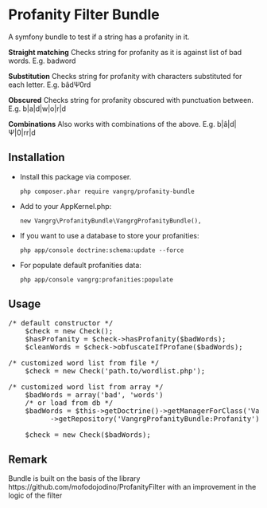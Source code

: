 <h1>Profanity Filter Bundle</h1>

A symfony bundle to test if a string has a profanity in it.

<b>Straight matching</b>
Checks string for profanity as it is against list of bad words. E.g. badword

<b>Substitution</b>
Checks string for profanity with characters substituted for each letter. E.g. bâdΨ0rd

<b>Obscured</b>
Checks string for profanity obscured with punctuation between. E.g. b|a|d|w|o|r|d

<b>Combinations</b>
Also works with combinations of the above. E.g. b|â|d|Ψ|0|rr|d

<h2>Installation</h2>
<ul>
  <li>
    Install this package via composer.

    php composer.phar require vangrg/profanity-bundle
  </li>
  <li>
    Add to your AppKernel.php:

    new Vangrg\ProfanityBundle\VangrgProfanityBundle(),
   </li>
   <li>
      If you want to use a database to store your profanities:

    php app/console doctrine:schema:update --force
   </li>
   <li>
        For populate default profanities data:
        
    php app/console vangrg:profanities:populate
   </li>
</ul>

<h2>Usage</h2>

<pre>
/* default constructor */
    $check = new Check();
    $hasProfanity = $check->hasProfanity($badWords);
    $cleanWords = $check->obfuscateIfProfane($badWords);

/* customized word list from file */
    $check = new Check('path.to/wordlist.php');

/* customized word list from array */
    $badWords = array('bad', 'words') 
    /* or load from db */
    $badWords = $this->getDoctrine()->getManagerForClass('Vangrg\ProfanityBundle\Entity\Profanity')
          ->getRepository('VangrgProfanityBundle:Profanity')->getProfanitiesArray()
          
    $check = new Check($badWords);
</pre>
<h2>Remark</h2>
Bundle is built on the basis of the library 
https://github.com/mofodojodino/ProfanityFilter with an improvement in the logic of the filter
